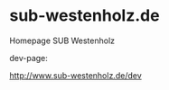 sub-westenholz.de
=================

Homepage SUB Westenholz

dev-page:

http://www.sub-westenholz.de/dev
